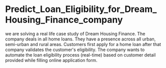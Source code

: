 # Predict_Loan_Eligibility_for_Dream_Housing_Finance_company
we are solving a real life case study of Dream Housing Finance. The company deals in all home loans. They have a presence across all urban, semi-urban and rural areas. Customers first apply for a home loan after that company validates the customer's eligibility. The company wants to automate the loan eligibility process (real-time) based on customer detail provided while filling online application form.
